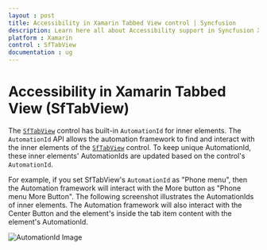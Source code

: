 ```yaml
---
layout : post
title: Accessibility in Xamarin Tabbed View control | Syncfusion
description: Learn here all about Accessibility support in Syncfusion Xamarin Tabbed View (SfTabView) control and more.
platform : Xamarin
control : SfTabView
documentation : ug
---
```


# Accessibility in Xamarin Tabbed View (SfTabView)

The [`SfTabView`](https://help.syncfusion.com/cr/xamarin/Syncfusion.XForms.TabView.SfTabView.html) control has built-in `AutomationId` for inner elements. The `AutomationId` API allows the automation framework to find and interact with the inner elements of the [`SfTabView`](https://help.syncfusion.com/cr/xamarin/Syncfusion.XForms.TabView.SfTabView.html) control. To keep unique AutomationId, these inner elements' AutomationIds are updated based on the control's `AutomationId`. 

For example, if you set SfTabView's `AutomationId` as "Phone menu", then the Automation framework will interact with the More button as "Phone menu More Button". The following screenshot illustrates the AutomationIds of inner elements. The Automation framework will also interact with the Center Button and the element's inside the tab item content with the element's AutomationId.

![AutomationId Image](images/AutomationId/AutomationId.png)
